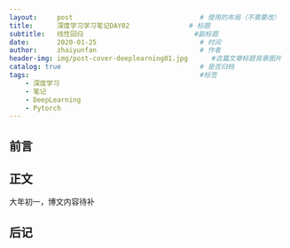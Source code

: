 ```yaml
---
layout:     post                                # 使用的布局（不需要改）
title:      深度学习学习笔记DAY02               # 标题 
subtitle:   线性回归                            #副标题
date:       2020-01-25                          # 时间
author:     zhaiyunfan                          # 作者
header-img: img/post-cover-deeplearning01.jpg      #这篇文章标题背景图片
catalog: true                                   # 是否归档
tags:                                           #标签
    - 深度学习
    - 笔记
    - DeepLearning
    - Pytorch
---
```

## 前言

## 正文

大年初一，博文内容待补

## 后记
